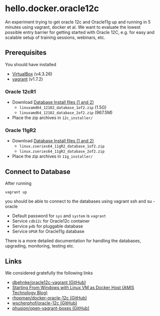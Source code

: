 # hello.docker.oracle12c

An experiment trying to get oracle 12c and Oracle11g up and running in 5 minutes using vagrant, docker et al.
We want to evaluate the lowest possible entry barrier for getting started with Oracle 12C, e.g. for easy 
and scalable setup of training sessions, webinars, etc. 

## Prerequisites

You should have installed

- [VirtualBox](https://www.virtualbox.org/) (v4.3.26)
- [vagrant](https://www.vagrantup.com/) (v1.7.2)

### Oracle 12cR1

- Download [Database Install files (1 and 2)](http://www.oracle.com/technetwork/database/enterprise-edition/downloads/database12c-linux-download-1959253.html)
    - `linuxamd64_12102_database_1of2.zip` (1.5G)
    - `linuxamd64_12102_database_2of2.zip` (967.5M)
- Place the zip archives in `12c_installer/`

### Oracle 11gR2

- Download [Database Install files (1 and 2)](http://www.oracle.com/technetwork/database/enterprise-edition/downloads/112020-zlinux64-352074.html)
    - `linux.zseries64_11gR2_database_1of2.zip`
    - `linux.zseries64_11gR2_database_2of2.zip`
- Place the zip archives in `11g_installer/`

## Connect to Database

After running

    vagrant up

you should be able to connect to the databases using vagrant ssh and su - oracle 

- Default password for `sys` and `system` is `vagrant`
- Service `cdb12c` for Oracle12c container
- Service `pdb` for pluggable database
- Service `UPGR` for Oracle11g database

There is a more detailed documentation for handling the databases, upgrading, monitoring, testing etc.

## Links

We considered gratefully the following links

- [dbehnke/oracle12c-vagrant (GitHub)](https://github.com/dbehnke/oracle12c-vagrant)
- [Starting From Windows with Linux VM as Docker Host (AMIS Technology Blog)](https://technology.amis.nl/2015/03/15/docker-take-two-starting-from-windows-with-linux-vm-as-docker-host/)
- [rhopman/docker-oracle-12c (GitHub)](https://github.com/rhopman/docker-oracle-12c)
- [wscherphof/oracle-12c (GitHub)](https://github.com/wscherphof/oracle-12c)
- [phusion/open-vagrant-boxes (GitHub)](https://github.com/phusion/open-vagrant-boxes)
